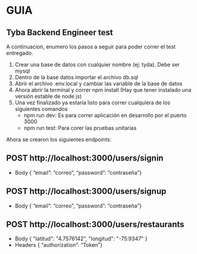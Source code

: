 # GUIA

## Tyba Backend Engineer test

A continuacion, enumero los pasos a seguir para poder correr el test entregado.

1. Crear una base de datos con cualquier nombre (ej: tyda). Debe ser mysql
2. Dentro de la base datos importar el archivo db.sql
3. Abrir el archivo .env.local y cambiar las variable de la base de datos
4. Ahora abrir la terminal y correr npm install (Hay que tener instalado una versión estable de node js)
5. Una vez finalizado ya estaría listo para correr cualquiera de los siguientes comandos
    - npm run dev: Es para correr aplicación en desarrollo por el puerto 3000
    - npm run test: Para corer las pruebas unitarias

Ahora se crearon los siguientes endpoints:

## POST http://localhost:3000/users/signin

-   Body { “email”: “correo”, “password”: “contraseña”}

## POST http://localhost:3000/users/signup

-   Body { “email”: “correo”, “password”: “contraseña”}

## POST http://localhost:3000/users/restaurants

-   Body { "latitud": "4.7576142", "longitud": "-75.9347" }
-   Headers { “authorization”: “Token”}
